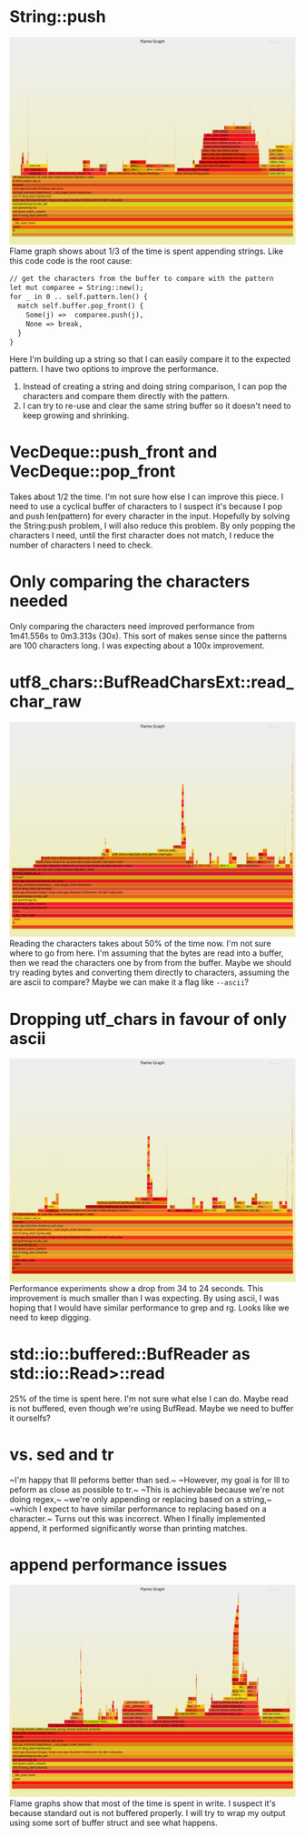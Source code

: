 

String::push
===========================
![flame graph: string push root cause](https://raw.githubusercontent.com/josephmate/LongLineLasso/main/performance_testing/flame_graph_v1.svg)
Flame graph shows about 1/3 of the time is spent appending strings.
Like this code code is the root cause:
```
// get the characters from the buffer to compare with the pattern
let mut comparee = String::new();
for _ in 0 .. self.pattern.len() {
  match self.buffer.pop_front() {
    Some(j) =>  comparee.push(j),
    None => break,
  }
}
```

Here I'm building up a string so that I can easily compare it to the expected pattern.
I have two options to improve the performance.
1. Instead of creating a string and doing string comparison, I can pop the
	 characters and compare them directly with the pattern.
2. I can try to re-use and clear the same string buffer so it doesn't need to
	 keep growing and shrinking.

VecDeque<T>::push_front and VecDeque<T>::pop_front
===========================
Takes about 1/2 the time.
I'm not sure how else I can improve this piece.
I need to use a cyclical buffer of characters to 
I suspect it's because I pop and push len(pattern) for every character in the input.
Hopefully by solving the String:push problem, I will also reduce this problem.
By only popping the characters I need,
until the first character does not match,
I reduce the number of characters I need to check.

Only comparing the characters needed
===================
Only comparing the characters need improved performance from 1m41.556s to 0m3.313s (30x).
This sort of makes sense since the patterns are 100 characters long.
I was expecting about a 100x improvement.

utf8_chars::BufReadCharsExt::read_char_raw
=========================================
![flame graph: string push root cause](https://raw.githubusercontent.com/josephmate/LongLineLasso/main/performance_testing/flame_graph_v2.svg)
Reading the characters takes about 50% of the time now.
I'm not sure where to go from here.
I'm assuming that the bytes are read into a buffer,
then we read the characters one by from from the buffer.
Maybe we should try reading bytes and converting them directly to characters,
assuming the are ascii to compare?
Maybe we can make it a flag like `--ascii`?

Dropping utf_chars in favour of only ascii
==========================================
![flame graph: string push root cause](https://raw.githubusercontent.com/josephmate/LongLineLasso/main/performance_testing/flame_graph_v3.svg)
Performance experiments show a drop from 34 to 24 seconds.
This improvement is much smaller than I was expecting.
By using ascii, I was hoping that I would have similar performance to grep and rg.
Looks like we need to keep digging.

std::io::buffered::BufReader<R> as std::io::Read>::read
===================
25% of the time is spent here.
I'm not sure what else I can do.
Maybe read is not buffered, even though we're using BufRead.
Maybe we need to buffer it ourselfs?

vs. sed and tr
=============
~I'm happy that lll peforms better than sed.~
~However, my goal is for lll to peform as close as possible to tr.~
~This is achievable because we're not doing regex,~
~we're only appending or replacing based on a string,~
~which I expect to have similar performance to replacing based on a character.~
Turns out this was incorrect.
When I finally implemented append,
it performed significantly worse than printing matches.

append performance issues
========================
![flame graph: string push root cause](https://raw.githubusercontent.com/josephmate/LongLineLasso/main/performance_testing/flame_graph_append_v4.svg)
Flame graphs show that most of the time is spent in write.
I suspect it's because standard out is not buffered properly.
I will try to wrap my output using some sort of buffer struct and see what happens.
